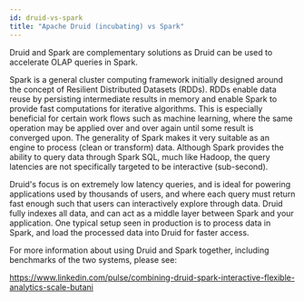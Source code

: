 ```yaml
---
id: druid-vs-spark
title: "Apache Druid (incubating) vs Spark"
---
```


<!--
  ~ Licensed to the Apache Software Foundation (ASF) under one
  ~ or more contributor license agreements.  See the NOTICE file
  ~ distributed with this work for additional information
  ~ regarding copyright ownership.  The ASF licenses this file
  ~ to you under the Apache License, Version 2.0 (the
  ~ "License"); you may not use this file except in compliance
  ~ with the License.  You may obtain a copy of the License at
  ~
  ~   http://www.apache.org/licenses/LICENSE-2.0
  ~
  ~ Unless required by applicable law or agreed to in writing,
  ~ software distributed under the License is distributed on an
  ~ "AS IS" BASIS, WITHOUT WARRANTIES OR CONDITIONS OF ANY
  ~ KIND, either express or implied.  See the License for the
  ~ specific language governing permissions and limitations
  ~ under the License.
  -->


Druid and Spark are complementary solutions as Druid can be used to accelerate OLAP queries in Spark.

Spark is a general cluster computing framework initially designed around the concept of Resilient Distributed Datasets (RDDs). 
RDDs enable data reuse by persisting intermediate results 
in memory and enable Spark to provide fast computations for iterative algorithms.
This is especially beneficial for certain work flows such as machine
learning, where the same operation may be applied over and over
again until some result is converged upon. The generality of Spark makes it very suitable as an engine to process (clean or transform) data. 
Although Spark provides the ability to query data through Spark SQL, much like Hadoop, the query latencies are not specifically targeted to be interactive (sub-second).

Druid's focus is on extremely low latency queries, and is ideal for powering applications used by thousands of users, and where each query must 
return fast enough such that users can interactively explore through data. Druid fully indexes all data, and can act as a middle layer between Spark and your application. 
One typical setup seen in production is to process data in Spark, and load the processed data into Druid for faster access.

For more information about using Druid and Spark together, including benchmarks of the two systems, please see:

<https://www.linkedin.com/pulse/combining-druid-spark-interactive-flexible-analytics-scale-butani>
